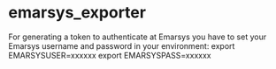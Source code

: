 # emarsys_exporter

For generating a token to authenticate at Emarsys you have to set your Emarsys username and password in your environment:
export EMARSYSUSER=xxxxxx
export EMARSYSPASS=xxxxxx
